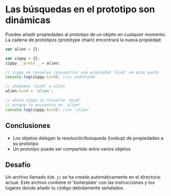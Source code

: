 Las búsquedas en el prototipo son dinámicas
===================

Puedes añadir propiedades al prototipo de un objeto en cualquier momento. La
cadena de prototipos (prototype chain) encontrará la nueva propiedad:

```js
var alien = {};

var zippy = {};
zippy.__proto__ = alien;

// zippy no resuelve (encuentra) una propiedad 'kind' en este punto
console.log(zippy.kind); //=> undefined

// añadimos 'kind' a alien
alien.kind = 'alien';

// ahora zippy si resuelve 'kind'
// porque lo encuentra en 'alien'
console.log(zippy.kind); //=> 'alien'
```

Conclusiones
---------

- Los objetos delegan la resolución/búsqueda (lookup) de propiedades a su prototipo
- Un prototipo puede ser compartido entre varios objetos

Desafío
-------

Un archivo llamado `030.js` se ha creado automáticamente en el directorio
actual. Este archivo contiene el 'boilerplate' con las instrucciones y los
lugares donde añadir tu código debidamente señalados.
